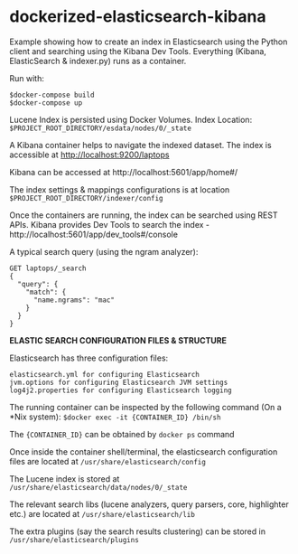 # dockerized-elasticsearch-kibana

Example showing how to create an index in Elasticsearch using the Python client and searching using the Kibana Dev Tools. Everything (Kibana, ElasticSearch & indexer.py) runs as a container.

Run with:
```
$docker-compose build
$docker-compose up
```

Lucene Index is persisted using Docker Volumes. Index Location: ```$PROJECT_ROOT_DIRECTORY/esdata/nodes/0/_state```

A Kibana container helps to navigate the indexed dataset. The index is accessible at <http://localhost:9200/laptops>

Kibana can be accessed at http://localhost:5601/app/home#/

The index settings & mappings configurations is at location ```$PROJECT_ROOT_DIRECTORY/indexer/config```

Once the containers are running, the index can be searched using REST APIs. Kibana provides Dev Tools to search the index - http://localhost:5601/app/dev_tools#/console

A typical search query (using the ngram analyzer):
```
GET laptops/_search
{
  "query": {
    "match": {
      "name.ngrams": "mac"
    }
  }
}
```
**ELASTIC SEARCH CONFIGURATION FILES & STRUCTURE**

Elasticsearch has three configuration files:
```
elasticsearch.yml for configuring Elasticsearch
jvm.options for configuring Elasticsearch JVM settings
log4j2.properties for configuring Elasticsearch logging
```
The running container can be inspected by the following command (On a *Nix system):
``` $docker exec -it {CONTAINER_ID} /bin/sh ```

The ```{CONTAINER_ID}``` can be obtained by ```docker ps``` command

Once inside the container shell/terminal, the elasticsearch configuration files are located at ```/usr/share/elasticsearch/config```

The Lucene index is stored at ```/usr/share/elasticsearch/data/nodes/0/_state```

The relevant search libs (lucene analyzers, query parsers, core, highlighter etc.) are located at ```/usr/share/elasticsearch/lib```

The extra plugins (say the search results clustering) can be stored in ```/usr/share/elasticsearch/plugins```
